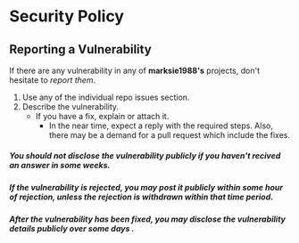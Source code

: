 # Security Policy

## Reporting a Vulnerability

If there are any vulnerability in any of **marksie1988's** projects, don't hesitate to _report them_.

1. Use any of the individual repo issues section.
2. Describe the vulnerability.
   * If you have a fix, explain or attach it.
     * In the near time, expect a reply with the required steps. Also, there may be a demand for a pull request which include the fixes.

##### You should not disclose the vulnerability publicly if you haven't recived an answer in some weeks.

##### If the vulnerability is rejected, you may post it publicly within some hour of rejection, unless the rejection is withdrawn within that time period.

##### After the vulnerability has been fixed, you may disclose the vulnerability details publicly over some days .
